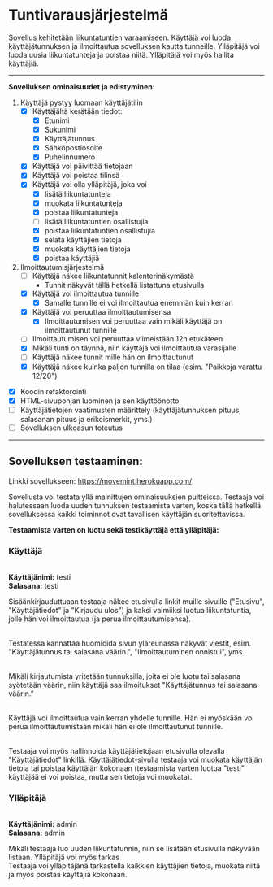 # Tuntivarausjärjestelmä

Sovellus kehitetään liikuntatuntien varaamiseen. Käyttäjä voi luoda käyttäjätunnuksen ja ilmoittautua sovelluksen kautta tunneille. Ylläpitäjä voi luoda uusia liikuntatunteja ja poistaa niitä. Ylläpitäjä voi myös hallita käyttäjiä.

<hr>

<b>Sovelluksen ominaisuudet ja edistyminen:</b>

1. Käyttäjä pystyy luomaan käyttäjätilin
   - [x] Käyttäjältä kerätään tiedot:
     - [x] Etunimi
     - [x] Sukunimi
     - [x] Käyttäjätunnus
     - [x] Sähköpostiosoite
     - [x] Puhelinnumero
   - [x] Käyttäjä voi päivittää tietojaan
   - [x] Käyttäjä voi poistaa tilinsä
   - [x] Käyttäjä voi olla ylläpitäjä, joka voi
     - [x] lisätä liikuntatunteja
     - [x] muokata liikuntatunteja
     - [x] poistaa liikuntatunteja
     - [ ] lisätä liikuntatuntien osallistujia
     - [x] poistaa liikuntatuntien osallistujia
     - [x] selata käyttäjien tietoja
     - [x] muokata käyttäjien tietoja
     - [x] poistaa käyttäjiä

2. Ilmoittautumisjärjestelmä
   - [ ] Käyttäjä näkee liikuntatunnit kalenterinäkymästä 
     - Tunnit näkyvät tällä hetkellä listattuna etusivulla
   - [x] Käyttäjä voi ilmoittautua tunnille
     - [x] Samalle tunnille ei voi ilmoittautua enemmän kuin kerran
   - [x] Käyttäjä voi peruuttaa ilmoittautumisensa
     - [x] Ilmoittautumisen voi peruuttaa vain mikäli käyttäjä on ilmoittautunut tunnille
   - [ ] Ilmoittautumisen voi peruuttaa viimeistään 12h etukäteen
   - [x] Mikäli tunti on täynnä, niin käyttäjä voi ilmoittautua varasijalle
   - [ ] Käyttäjä näkee tunnit mille hän on ilmoittautunut
   - [x] Käyttäjä näkee kuinka paljon tunnilla on tilaa (esim. "Paikkoja varattu 12/20")
- [x] Koodin refaktorointi
- [x] HTML-sivupohjan luominen ja sen käyttöönotto
- [ ] Käyttäjätietojen vaatimusten määrittely (käyttäjätunnuksen pituus, salasanan pituus ja erikoismerkit, yms.)
- [ ] Sovelluksen ulkoasun toteutus

<hr>
<h2>Sovelluksen testaaminen:</h2>

Linkki sovellukseen: https://movemint.herokuapp.com/

Sovellusta voi testata yllä mainittujen ominaisuuksien puitteissa. Testaaja voi halutessaan luoda uuden tunnuksen testaamista varten, koska tällä hetkellä sovelluksessa kaikki toiminnot ovat tavallisen käyttäjän suoritettavissa.<br>

<b>Testaamista varten on luotu sekä testikäyttäjä että ylläpitäjä:</b> 

<h3>Käyttäjä</h3>
<br>
<b>Käyttäjänimi:</b> testi<br>
<b>Salasana:</b> testi

Sisäänkirjauduttuaan testaaja näkee etusivulla linkit muille sivuille ("Etusivu", "Käyttäjätiedot" ja "Kirjaudu ulos") ja kaksi valmiiksi luotua liikuntatuntia, jolle hän voi ilmoittautua (ja perua ilmoittautumisensa).<br /><br />

Testatessa kannattaa huomioida sivun yläreunassa näkyvät viestit, esim. "Käyttäjätunnus tai salasana väärin.", "Ilmoittautuminen onnistui", yms.<br /><br />

Mikäli kirjautumista yritetään tunnuksilla, joita ei ole luotu tai salasana syötetään väärin, niin käyttäjä saa ilmoitukset "Käyttäjätunnus tai salasana väärin."<br /><br />

Käyttäjä voi ilmoittautua vain kerran yhdelle tunnille. Hän ei myöskään voi perua ilmoittautumistaan mikäli hän ei ole ilmoittautunut tunnille.<br /><br />

Testaaja voi myös hallinnoida käyttäjätietojaan etusivulla olevalla "Käyttäjätiedot" linkillä. Käyttäjätiedot-sivulla testaaja voi muokata käyttäjän tietoja tai poistaa käyttäjän kokonaan (testaamista varten luotua "testi" käyttäjää ei voi poistaa, mutta sen tietoja voi muokata).

<h3>Ylläpitäjä</h3>
<br>
<b>Käyttäjänimi:</b> admin<br>
<b>Salasana:</b> admin

Mikäli testaaja luo uuden liikuntatunnin, niin se lisätään etusivulla näkyvään listaan. Ylläpitäjä voi myös tarkas<br>
Testaaja voi ylläpitäjänä tarkastella kaikkien käyttäjien tietoja, muokata niitä ja myös poistaa käyttäjiä kokonaan.
